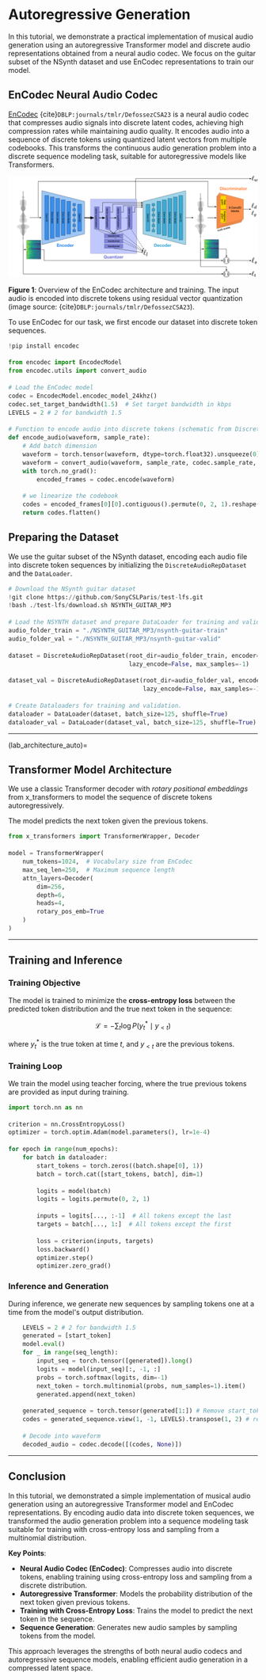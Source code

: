 # Autoregressive Generation

In this tutorial, we demonstrate a practical implementation of musical audio generation using an autoregressive Transformer model and discrete audio representations obtained from a neural audio codec. We focus on the guitar subset of the NSynth dataset and use EnCodec representations to train our model.

## EnCodec Neural Audio Codec

[EnCodec](https://github.com/facebookresearch/encodec) {cite}`DBLP:journals/tmlr/DefossezCSA23` is a neural audio codec that compresses audio signals into discrete latent codes, achieving high compression rates while maintaining audio quality. It encodes audio into a sequence of discrete tokens using quantized latent vectors from multiple codebooks. This transforms the continuous audio generation problem into a discrete sequence modeling task, suitable for autoregressive models like Transformers.

![encodec_overview](./images/expe_encodec.png)

**Figure 1**: Overview of the EnCodec architecture and training. The input audio is encoded into discrete tokens using residual vector quantization (image source: {cite}`DBLP:journals/tmlr/DefossezCSA23`).

To use EnCodec for our task, we first encode our dataset into discrete token sequences.

```python
!pip install encodec

from encodec import EncodecModel
from encodec.utils import convert_audio

# Load the EnCodec model
codec = EncodecModel.encodec_model_24khz()
codec.set_target_bandwidth(1.5)  # Set target bandwidth in kbps
LEVELS = 2 # 2 for bandwidth 1.5

# Function to encode audio into discrete tokens (schematic from DiscreteAudioRepDataset)
def encode_audio(waveform, sample_rate):
    # Add batch dimension
    waveform = torch.tensor(waveform, dtype=torch.float32).unsqueeze(0)
    waveform = convert_audio(waveform, sample_rate, codec.sample_rate, codec.channels)
    with torch.no_grad():
        encoded_frames = codec.encode(waveform)
    
    # we linearize the codebook
    codes = encoded_frames[0][0].contiguous().permute(0, 2, 1).reshape(-1)
    return codes.flatten()
```

## Preparing the Dataset

We use the guitar subset of the NSynth dataset, encoding each audio file into discrete token sequences by initializing the `DiscreteAudioRepDataset` and the `DataLoader`.

```python
# Download the NSynth guitar dataset
!git clone https://github.com/SonyCSLParis/test-lfs.git
!bash ./test-lfs/download.sh NSYNTH_GUITAR_MP3

# Load the NSYNTH dataset and prepare DataLoader for training and validation.
audio_folder_train = "./NSYNTH_GUITAR_MP3/nsynth-guitar-train"
audio_folder_val = "./NSYNTH_GUITAR_MP3/nsynth-guitar-valid"

dataset = DiscreteAudioRepDataset(root_dir=audio_folder_train, encoder=codec,
                                  lazy_encode=False, max_samples=-1)

dataset_val = DiscreteAudioRepDataset(root_dir=audio_folder_val, encoder=codec,
                                      lazy_encode=False, max_samples=-1)

# Create Dataloaders for training and validation.
dataloader = DataLoader(dataset, batch_size=125, shuffle=True)
dataloader_val = DataLoader(dataset_val, batch_size=125, shuffle=True)
```

---
(lab_architecture_auto)=
## Transformer Model Architecture

We use a classic Transformer decoder with *rotary positional embeddings* from x_transformers to model the sequence of discrete tokens autoregressively.

The model predicts the next token given the previous tokens.

```python
from x_transformers import TransformerWrapper, Decoder

model = TransformerWrapper(
    num_tokens=1024,  # Vocabulary size from EnCodec
    max_seq_len=250,  # Maximum sequence length
    attn_layers=Decoder(
        dim=256,
        depth=6,
        heads=4,
        rotary_pos_emb=True
    )
)
```

---

## Training and Inference

### Training Objective

The model is trained to minimize the **cross-entropy loss** between the predicted token distribution and the true next token in the sequence:

$$
\mathcal{L} = -\sum_{t} \log P(y_t^* \mid y_{<t})
$$

where $y_t^*$ is the true token at time $t$, and $y_{<t}$ are the previous tokens.

### Training Loop

We train the model using teacher forcing, where the true previous tokens are provided as input during training.

```python
import torch.nn as nn

criterion = nn.CrossEntropyLoss()
optimizer = torch.optim.Adam(model.parameters(), lr=1e-4)

for epoch in range(num_epochs):
    for batch in dataloader:
        start_tokens = torch.zeros((batch.shape[0], 1))
        batch = torch.cat([start_tokens, batch], dim=1)

        logits = model(batch)
        logits = logits.permute(0, 2, 1)
        
        inputs = logits[..., :-1]  # All tokens except the last
        targets = batch[..., 1:]  # All tokens except the first
        
        loss = criterion(inputs, targets)
        loss.backward()
        optimizer.step()
        optimizer.zero_grad()
```

### Inference and Generation

During inference, we generate new sequences by sampling tokens one at a time from the model's output distribution.

```python
    LEVELS = 2 # 2 for bandwidth 1.5
    generated = [start_token]
    model.eval()
    for _ in range(seq_length):
        input_seq = torch.tensor([generated]).long()
        logits = model(input_seq)[:, -1, :]
        probs = torch.softmax(logits, dim=-1)
        next_token = torch.multinomial(probs, num_samples=1).item()
        generated.append(next_token)
    
    generated_sequence = torch.tensor(generated[1:]) # Remove start_token
    codes = generated_sequence.view(1, -1, LEVELS).transpose(1, 2) # reshape to de-linearlize (into sequences of 2 Levels)

    # Decode into waveform
    decoded_audio = codec.decode([(codes, None)])
```

---

## Conclusion

In this tutorial, we demonstrated a simple implementation of musical audio generation using an autoregressive Transformer model and EnCodec representations. 
By encoding audio data into discrete token sequences, we transformed the audio generation problem into a sequence modeling task suitable for training with cross-entropy loss and sampling from a multinomial distribution.

**Key Points**:

- **Neural Audio Codec (EnCodec)**: Compresses audio into discrete tokens, enabling training using cross-entropy loss and sampling from a discrete distribution.
- **Autoregressive Transformer**: Models the probability distribution of the next token given previous tokens.
- **Training with Cross-Entropy Loss**: Trains the model to predict the next token in the sequence.
- **Sequence Generation**: Generates new audio samples by sampling tokens from the model.

This approach leverages the strengths of both neural audio codecs and autoregressive sequence models, enabling efficient audio generation in a compressed latent space.